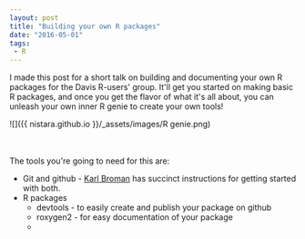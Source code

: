 ```yaml
---
layout: post
title: "Building your own R packages"
date: "2016-05-01"
tags:
 - R
---
```


I made this post for a short talk on building and documenting your own R packages for the Davis R-users' group. It'll get you started on making basic R packages, and once you get the flavor of what it's all about, you can unleash your own inner R genie to create your own tools!

![]({{ nistara.github.io }}/_assets/images/R genie.png)

<br><br>
The tools you're going to need for this are:
- Git and github - [Karl Broman](http://kbroman.org/github_tutorial/pages/first_time.html) has succinct instructions for getting started with both. 
- R packages
    * devtools - to easily create and publish your package on github
    * roxygen2 - for easy documentation of your package
    * 